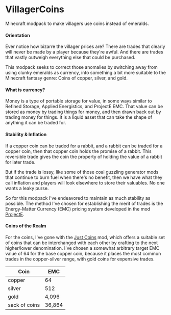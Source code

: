 # VillagerCoins
Minecraft modpack to make villagers use coins instead of emeralds. 

#### Orientation
Ever notice how bizarre the villager prices are? There are trades that clearly will never be made by a player because they're awful. And there are trades that vastly outweigh everything else that could be purchased.

This modpack seeks to correct those anomalies by switching away from using clunky emeralds as currency, into something a bit more suitable to the Minecraft fantasy genre: Coins of copper, silver, and gold.

#### What is currency?
Money is a type of portable storage for value, in some ways similar to Refined Storage, Applied Energistics, and ProjectE EMC. That value can be stored as money by trading things for money, and then drawn back out by trading money for things. It is a liquid asset that can take the shape of anything it can be traded for.

#### Stability & Inflation
If a copper coin can be traded for a rabbit, and a rabbit can be traded for a copper coin, then that copper coin holds the promise of a rabbit. This reversible trade gives the coin the property of holding the value of a rabbit for later trade.

But if the trade is lossy, like some of those coal guzzling generator mods that continue to burn fuel when there's no benefit, then we have what they call inflation and players will look elsewhere to store their valuables.  No one wants a leaky purse.

So for this modpack I've endeavored to maintain as much stability as possible. The method I've chosen for establishing the merit of trades is the Energy-Matter Currency (EMC) pricing system developed in the mod [ProjectE](https://www.curseforge.com/minecraft/mc-mods/projecte). 

#### Coins of the Realm
For the coins, I've gone with the [Just Coins](https://www.curseforge.com/minecraft/mc-mods/just-coins) mod, which offers a suitable set of coins that can be interchanged with each other by crafting to the next higher/lower denomination. I've chosen a somewhat arbitrary target EMC value of 64 for the base copper coin, because it places the most common trades in the copper-silver range, with gold coins for expensive trades.


| Coin | EMC |
|------|-----|
| copper | 64 |
| silver | 512 |
| gold | 4,096 |
| sack of coins | 36,864| 